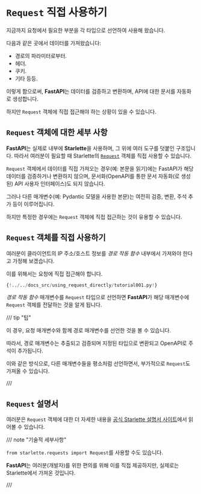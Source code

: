 # `Request` 직접 사용하기

지금까지 요청에서 필요한 부분을 각 타입으로 선언하여 사용해 왔습니다.

다음과 같은 곳에서 데이터를 가져왔습니다:

* 경로의 파라미터로부터.
* 헤더.
* 쿠키.
* 기타 등등.

이렇게 함으로써, **FastAPI**는 데이터를 검증하고 변환하며, API에 대한 문서를 자동화로 생성합니다.

하지만 `Request` 객체에 직접 접근해야 하는 상황이 있을 수 있습니다.

## `Request` 객체에 대한 세부 사항

**FastAPI**는 실제로 내부에 **Starlette**을 사용하며, 그 위에 여러 도구를 덧붙인 구조입니다. 따라서 여러분이 필요할 때 Starlette의 <a href="https://www.starlette.io/requests/" class="external-link" target="_blank">`Request`</a> 객체를 직접 사용할 수 있습니다.

`Request` 객체에서 데이터를 직접 가져오는 경우(예: 본문을 읽기)에는 FastAPI가 해당 데이터를 검증하거나 변환하지 않으며, 문서화(OpenAPI를 통한 문서 자동화(로 생성된) API 사용자 인터페이스)도 되지 않습니다.

그러나 다른 매개변수(예: Pydantic 모델을 사용한 본문)는 여전히 검증, 변환, 주석 추가 등이 이루어집니다.

하지만 특정한 경우에는 `Request` 객체에 직접 접근하는 것이 유용할 수 있습니다.

## `Request` 객체를 직접 사용하기

여러분이 클라이언트의 IP 주소/호스트 정보를 *경로 작동 함수* 내부에서 가져와야 한다고 가정해 보겠습니다.

이를 위해서는 요청에 직접 접근해야 합니다.

```Python hl_lines="1  7-8"
{!../../docs_src/using_request_directly/tutorial001.py!}
```

*경로 작동 함수* 매개변수를 `Request` 타입으로 선언하면 **FastAPI**가 해당 매개변수에 `Request` 객체를 전달하는 것을 알게 됩니다.

/// tip "팁"

이 경우, 요청 매개변수와 함께 경로 매개변수를 선언한 것을 볼 수 있습니다.

따라서, 경로 매개변수는 추출되고 검증되며 지정된 타입으로 변환되고 OpenAPI로 주석이 추가됩니다.

이와 같은 방식으로, 다른 매개변수들을 평소처럼 선언하면서, 부가적으로 `Request`도 가져올 수 있습니다.

///

## `Request` 설명서

여러분은 `Request` 객체에 대한 더 자세한 내용을 <a href="https://www.starlette.io/requests/" class="external-link" target="_blank">공식 Starlette 설명서 사이트</a>에서 읽어볼 수 있습니다.

/// note "기술적 세부사항"

`from starlette.requests import Request`를 사용할 수도 있습니다.

**FastAPI**는 여러분(개발자)를 위한 편의를 위해 이를 직접 제공하지만, 실제로는 Starlette에서 가져온 것입니다.

///

